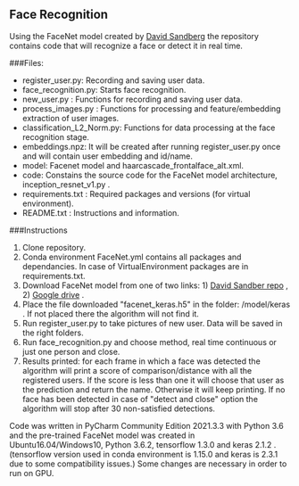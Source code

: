 ## Face Recognition  
Using the FaceNet model created by [David Sandberg](https://github.com/davidsandberg) the repository contains code that will recognize a face or detect it in real time.

###Files:
- register_user.py: Recording and saving user data.
- face_recognition.py: Starts face recognition.
- new_user.py : Functions for recording and saving user data.
- process_images.py : Functions for processing and feature/embedding extraction of user images.
- classification_L2_Norm.py: Functions for data processing at the face recognition stage.
- embeddings.npz: It will be created after running register_user.py once and will contain user embedding and id/name.
- model: Facenet model and haarcascade_frontalface_alt.xml.
- code: Constains the source code for the FaceNet model architecture, inception_resnet_v1.py .
- requirements.txt : Required packages and versions (for virtual environment).
- README.txt : Instructions and information.

###Instructions
1. Clone repository.
2. Conda environment FaceNet.yml contains all packages and dependancies. In case of VirtualEnvironment packages are in requirements.txt.
3. Download FaceNet model from one of two links: 1) [David Sandber repo](https://github.com/davidsandberg/facenet) , 2) [Google drive](MYDRIVE) .
4. Place the file downloaded "facenet_keras.h5" in the folder: /model/keras . If not placed there the algorithm will not find it.
5. Run register_user.py to take pictures of new user. Data will be saved in the right folders.
6. Run face_recognition.py and choose method, real time continuous or just one person and close.
7. Results printed: for each frame in which a face was detected the algorithm will print a score of comparison/distance with all the registered users.
   If the score is less than one it will choose that user as the prediction and return the name. Otherwise it will keep printing. 
   If no face has been detected
   in case of "detect and close" option the algorithm will stop after 30 non-satisfied detections.


Code was written in PyCharm Community Edition 2021.3.3 with Python 3.6 and
the pre-trained FaceNet model was created in Ubuntu16.04/Windows10, Python 3.6.2, tensorflow 1.3.0 and keras 2.1.2 .
(tensorflow version used in conda environment is 1.15.0 and keras is 2.3.1 due to some compatibility issues.)
Some changes are necessary in order to run on GPU.
